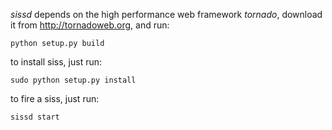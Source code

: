 *sissd* depends on the high performance web framework *tornado*, download it from http://tornadoweb.org, and run:

    python setup.py build

to install siss, just run:

    sudo python setup.py install

to fire a siss, just run:

    sissd start